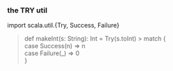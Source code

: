 ### the TRY util
import scala.util.{Try, Success, Failure}

> def makeInt(s: String): Int = Try(s.toInt) > match {  
>      case Success(n) => n  
>      case Failure(_) => 0  
>       }
